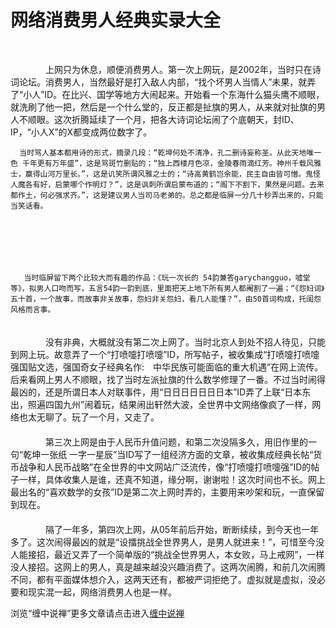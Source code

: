 网络消费男人经典实录大全
====

			

                                                                                                                                       　　　　  
　　　　上网只为休息，顺便消费男人。第一次上网玩，是2002年，当时只在诗词论坛。消费男人，当然最好是打入敌人内部，“找个坏男人当情人”未果，就弄了“小人”ID。在比兴、国学等地方大闹起来。开始看一个东海什么猫头鹰不顺眼，就洗刷了他一把，然后是一个什么堂的，反正都是扯旗的男人，从来就对扯旗的男人不顺眼。这次折腾延续了一个月，把各大诗词论坛闹了个底朝天，封ID、IP，“小人X”的X都变成两位数字了。







      当时骂人基本都用诗的形式，摘录几段：“乾坤何处不清净，孔二删诗妄称圣。从此天地唯一色 千年更有万年盛”，这是骂斑竹删贴的；“独上西楼月色凉，金陵春雨滴红芳。神州千载风雅士，赢得山河万里长。”，这是讥笑所谓风雅之士的；“诗高黄鹤岂余能，民主自由皆可憎。鬼怪人魔各有好，启蒙哪个作明灯？”，这是讽刺所谓启蒙布道的；“阁下不割下，果然是问题。去来都作土，何必强求齐。”，这是建议男人当司马老弟的。总之都是临屏一分几十秒弄出来的，只能当笑话看。







       当时临屏留下两个比较大而有趣的作品：《玩一次长的 54韵兼答garychangguo，嘘堂等》，拟男人口吻而写，五言54韵一韵到底，里面把天上地下所有男人都阉割了一遍；“《怨妇词》五十首，一个故事，而故事非关故事，怨妇非关怨妇，看几人能懂？”，由50首词构成，托闺怨风格而言事。   
　　　　   
　　　　没有非典，大概就没有第二次上网了。当时北京人到处不招人待见，只能到网上玩。故意弄了一个“打喷嚏打喷嚏”ID，所写帖子，被收集成“打喷嚏打喷嚏强国贴文选，强国奇女子经典名作:　中华民族可能面临的重大机遇”在网上流传。后来看网上男人不顺眼，找了当时左派扯旗的什么数学修理了一番。不过当时闹得最凶的，还是所谓日本人对联事件，用“日日日日日日日本”ID弄了上联“日本东出，照遍四国九州”闹着玩，结果闹出轩然大波，全世界中文网络像疯了一样，网络也太无聊了。玩了一个月，又走了。   
　　　　   
　　　　第三次上网是由于人民币升值问题，和第二次没隔多久，用旧作里的一句“乾坤一张纸 一字一星辰”当ID写了一组经济方面的文章，被收集成经典长帖“货币战争和人民币战略”在全世界的中文网站广泛流传，像“打喷嚏打喷嚏强”ID的帖子一样，具体收集人是谁，还真不知道，缘分啊，谢谢啦！这次时间也不长。网上最出名的“喜欢数学的女孩”ID是第二次上网时弄的，主要用来吵架和玩，一直保留到现在。   
　　　　   
　　　　隔了一年多，第四次上网，从05年前后开始，断断续续，到今天也一年多了。这次闹得最凶的就是“设擂挑战全世界男人，是男人就进来！”，可惜至今没人能接招，最近又弄了一个简单版的“挑战全世界男人，本女败，马上戒网”，一样没人接招。这网上的男人，真是越来越没兴趣消费了。这两次闹腾，和前几次闹腾不同，都有平面媒体想介入，这两天还有，都被严词拒绝了。虚拟就是虚拟，没必要和现实混一起，网络消费男人也是一样。













浏览“缠中说禅”更多文章请点击进入[缠中说禅](http://blog.sina.com.cn/m/chzhshch)
























